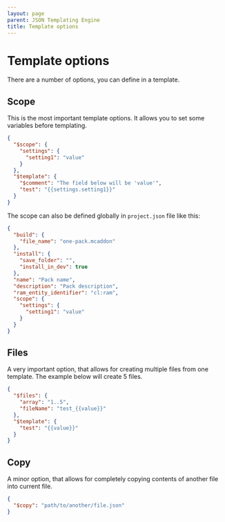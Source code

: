 ```yaml
---
layout: page
parent: JSON Templating Engine
title: Template options
---
```


# Template options

There are a number of options, you can define in a template. 

## Scope

This is the most important template options. It allows you to set some variables before templating. 

```json
{
  "$scope": {
    "settings": {
      "setting1": "value"
    }
  },
  "$template": {
    "$comment": "The field below will be 'value'",
    "test": "{{settings.setting1}}"
  }
}
```

The scope can also be defined globally in `project.json` file like this:

```json
{
  "build": {
    "file_name": "one-pack.mcaddon"
  },
  "install": {
    "save_folder": "",
    "install_in_dev": true
  },
  "name": "Pack name",
  "description": "Pack description",
  "ram_entity_identifier": "cl:ram",
  "scope": {
    "settings": {
      "setting1": "value"
    }
  }
}
```

## Files

A very important option, that allows for creating multiple files from one template. The example below will create 5 files.

```json
{
  "$files": {
    "array": "1..5",
    "fileName": "test_{{value}}"
  },
  "$template": {
    "test": "{{value}}"
  }
}
```

## Copy

A minor option, that allows for completely copying contents of another file into current file.

```json
{
  "$copy": "path/to/another/file.json"
}
```